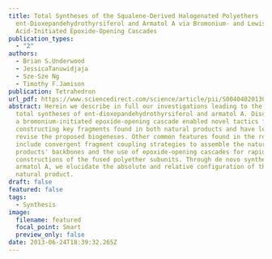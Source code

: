 ```yaml
---
title: Total Syntheses of the Squalene-Derived Halogenated Polyethers
  ent-Dioxepandehydrothyrsiferol and Armatol A via Bromonium- and Lewis
  Acid-Initiated Epoxide-Opening Cascades
publication_types:
  - "2"
authors:
  - Brian S.Underwood
  - JessicaTanuwidjaja
  - Sze-Sze Ng
  - Timothy F.Jamison
publication: Tetrahedron
url_pdf: https://www.sciencedirect.com/science/article/pii/S0040402013005796#!
abstract: Herein we describe in full our investigations leading to the first
  total syntheses of ent-dioxepandehydrothyrsiferol and armatol A. Discovery of
  a bromonium-initiated epoxide-opening cascade enabled novel tactics for
  constructing key fragments found in both natural products and have led us to
  revise the proposed biogeneses. Other common features found in the routes
  include convergent fragment coupling strategies to assemble the natural
  products' backbones and the use of epoxide-opening cascades for rapid
  constructions of the fused polyether subunits. Through de novo synthesis of
  armatol A, we elucidate the absolute and relative configuration of this
  natural product.
draft: false
featured: false
tags:
  - Synthesis
image:
  filename: featured
  focal_point: Smart
  preview_only: false
date: 2013-06-24T18:39:32.265Z
---
```

